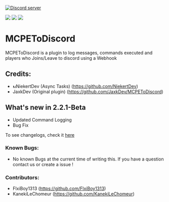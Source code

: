 <a href="https://discord.gg/RuF5gxRNfQ"><img src="https://discordapp.com/api/guilds/554059221847638040/embed.png" alt="Discord server"/></a>

[![](https://poggit.pmmp.io/shield.state/MCPEToDiscord)](https://poggit.pmmp.io/p/MCPEToDiscord)
[![](https://poggit.pmmp.io/shield.api/MCPEToDiscord)](https://poggit.pmmp.io/p/MCPEToDiscord)
[![](https://poggit.pmmp.io/shield.dl.total/MCPEToDiscord)](https://poggit.pmmp.io/p/MCPEToDiscord)
# MCPEToDiscord
MCPEToDiscord is a plugin to log messages, commands executed and players who Joins/Leave to discord using a Webhook

## Credits:

- <img src="https://avatars.githubusercontent.com/u/25668874" alt="NierkertDev" height="10" width="10">NiekertDev (Async Tasks) (https://github.com/NiekertDev)
- JaxkDev (Original plugin) (https://github.com/JaxkDev/MCPEToDiscord)

## What's new in 2.2.1-Beta

- Updated Command Logging
- Bug Fix

To see changelogs, check it <a href="https://github.com/KanekiLeChomeur/MCPEToDiscord-Patches/blob/master/changelogs.md" alt="Changelogs">here</a>


### Known Bugs:
- No known Bugs at the current time of writing this.
If you have a question contact us or create a issue !

### Contributors:
- FlxiBoy1313 (https://github.com/FlxiBoy1313)
- KanekiLeChomeur (https://github.com/KanekiLeChomeur)
